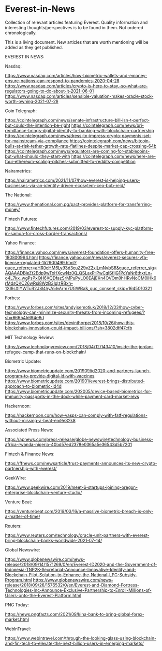 # Everest-in-News
Collection of relevant articles featuring Everest. Quality information and interesting thoughts/perspectives is to be found in them.
Not ordered chronologically.

This is a living document. New articles that are worth mentioning will be added as they get published.

EVEREST IN NEWS:

Nasdaq: 

https://www.nasdaq.com/articles/how-biometric-wallets-and-emoney-ensure-nations-can-respond-to-pandemics-2020-04-28
https://www.nasdaq.com/articles/crypto-is-here-to-stay.-so-what-are-regulators-going-to-do-about-it-2021-06-01
https://www.nasdaq.com/articles/sensible-valuation-makes-oracle-stock-worth-owning-2021-07-29
  
Coin Telegraph:

https://cointelegraph.com/news/senate-infrastructure-bill-isn-t-perfect-but-could-the-intention-be-right
https://cointelegraph.com/news/bri-remittance-brings-digital-identity-to-banking-with-blockchain-partnership
https://cointelegraph.com/news/dress-to-impress-crypto-payments-set-for-mainstream-via-compliance
https://cointelegraph.com/news/bitcoin-bulls-at-risk-tether-growth-rate-flatlines-despite-market-cap-crossing-64b
https://cointelegraph.com/news/regulators-are-coming-for-stablecoins-but-what-should-they-start-with
https://cointelegraph.com/news/here-are-four-ethereum-scaling-pitches-submitted-to-reddits-competition
  
Nairametrics:

https://nairametrics.com/2021/11/07/how-everest-is-helping-users-businesses-via-an-identity-driven-ecosytem-ceo-bob-reid/
  
The National:

https://www.thenational.com.pg/pact-provides-platform-for-transferring-money/

Fintech Futures:

https://www.fintechfutures.com/2019/03/everest-to-supply-kyc-platform-in-samoa-for-cross-border-transactions/

Yahoo Finance:

https://finance.yahoo.com/news/everest-foundation-offers-humanity-free-180800994.html
https://finance.yahoo.com/news/everest-secures-vfa-license-regulated-152900499.html?guce_referrer=aHR0cHM6Ly93d3cuZ29vZ2xlLmNvbS8&guce_referrer_sig=AQAAADBleZt2Edp9wTxHXcwNz0Q_QSLaxP-PwCqlSfljG1PcYaNr8thxrLn-o4L7kx_wgPsPxQH6XQDfazSrMPuPyLO0EAjEKn4OVOm0hHRvNoCM0iHk9rMdsQKC26wRsi8WzB3IglzRBxh-1Xl9sXIYWTuR2JSl4hyA5IvArm7UGWBa&_guc_consent_skip=1645010321

Forbes:

https://www.forbes.com/sites/andyjsemotiuk/2018/12/03/how-cyber-technology-can-minimize-security-threats-from-incoming-refugees/?sh=666545694e8d
https://www.forbes.com/sites/devinthorpe/2018/10/26/how-this-blockchain-innovation-could-impact-billions/?sh=3802dff47cfb

MIT Technology Review:

https://www.technologyreview.com/2018/04/12/143410/inside-the-jordan-refugee-camp-that-runs-on-blockchain/

Biometric Update:

https://www.biometricupdate.com/201909/id2020-and-partners-launch-program-to-provide-digital-id-with-vaccines
https://www.biometricupdate.com/201901/everest-brings-distributed-approach-to-biometric-id4d
https://www.biometricupdate.com/202005/device-based-biometrics-for-immunity-passports-in-the-dock-while-payment-card-market-revs

Hackernoon:

https://hackernoon.com/how-vasps-can-comply-with-fatf-regulations-without-missing-a-beat-em9e32k8

Associated Press News:

https://apnews.com/press-release/globe-newswire/technology-business-africa-rwanda-nigeria-40bd57ed2378e0365a5e36543d5b7201

Fintech & Finance News:

https://ffnews.com/newsarticle/trust-payments-announces-its-new-crypto-partnership-with-everest/

GeekWire:

https://www.geekwire.com/2019/meet-6-startups-joining-oregon-enterprise-blockchain-venture-studio/

Venture Beat:

https://venturebeat.com/2019/03/16/a-massive-biometric-breach-is-only-a-matter-of-time/

Reuters:

https://www.reuters.com/technology/oracle-unit-partners-with-everest-bring-blockchain-banks-worldwide-2021-07-14/

Global Newswire:

https://www.globenewswire.com/news-release/2018/09/14/1571269/0/en/Everest-ID2020-and-the-Government-of-Indonesia-TNP2K-Secretariat-Announce-Innovative-Identity-and-Blockchain-Pilot-Solution-to-Enhance-the-National-LPG-Subsidy-Program.html
https://www.globenewswire.com/news-release/2018/09/26/1576532/0/en/Everest-and-Diamond-Fortress-Technologies-Inc-Announce-Exclusive-Partnership-to-Enroll-Millions-of-Users-onto-the-Everest-Platform.html

PNG Today:

https://news.pngfacts.com/2021/09/kina-bank-to-bring-global-forex-market.html

WebInTravel:

https://www.webintravel.com/through-the-looking-glass-using-blockchain-and-fin-tech-to-elevate-the-next-billion-users-in-emerging-markets/
